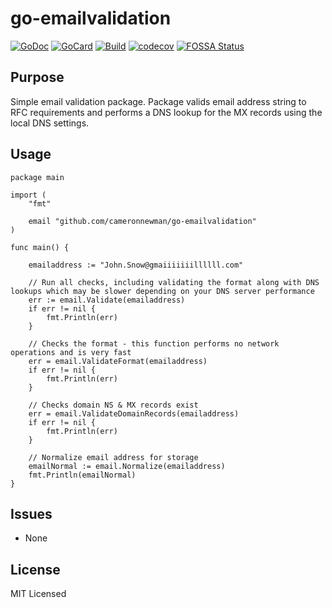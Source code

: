 # go-emailvalidation

[![GoDoc][1]][2]
[![GoCard][3]][4]
[![Build][5]][6]
[![codecov][7]][8]
[![FOSSA Status][9]][10]

[1]: https://godoc.org/github.com/cameronnewman/go-emailvalidation?status.svg
[2]: https://godoc.org/github.com/cameronnewman/go-emailvalidation
[3]: https://goreportcard.com/badge/github.com/cameronnewman/go-emailvalidation
[4]: https://goreportcard.com/report/github.com/cameronnewman/go-emailvalidation
[5]: https://travis-ci.org/cameronnewman/go-emailvalidation.svg?branch=master
[6]: https://travis-ci.org/cameronnewman/go-emailvalidation
[7]: https://codecov.io/gh/cameronnewman/go-emailvalidation/branch/master/graph/badge.svg
[8]: https://codecov.io/gh/cameronnewman/go-emailvalidation
[9]: https://app.fossa.io/api/projects/git%2Bgithub.com%2Fcameronnewman%2Fgo-emailvalidation.svg?type=shield
[10]: https://app.fossa.io/projects/git%2Bgithub.com%2Fcameronnewman%2Fgo-emailvalidation?ref=badge_shield


## Purpose ##

Simple email validation package. Package valids email address string to RFC requirements and performs a DNS lookup for the MX records using the local DNS settings.

## Usage

```
package main

import (
	"fmt"

	email "github.com/cameronnewman/go-emailvalidation"
)

func main() {

	emailaddress := "John.Snow@gmaiiiiiiillllll.com"

	// Run all checks, including validating the format along with DNS lookups which may be slower depending on your DNS server performance
	err := email.Validate(emailaddress)
	if err != nil {
		fmt.Println(err)
	}

	// Checks the format - this function performs no network operations and is very fast
	err = email.ValidateFormat(emailaddress)
	if err != nil {
		fmt.Println(err)
	}

	// Checks domain NS & MX records exist
	err = email.ValidateDomainRecords(emailaddress)
	if err != nil {
		fmt.Println(err)
	}

	// Normalize email address for storage
	emailNormal := email.Normalize(emailaddress)
	fmt.Println(emailNormal)
}
```


## Issues
* None

## License
MIT Licensed
